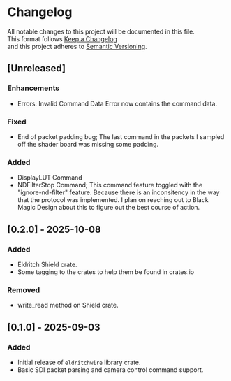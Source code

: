 # Changelog

All notable changes to this project will be documented in this file.  
This format follows [Keep a Changelog](https://keepachangelog.com/en/1.0.0/)  
and this project adheres to [Semantic Versioning](https://semver.org/spec/v2.0.0.html).

## [Unreleased]

### Enhancements
- Errors: Invalid Command Data Error now contains the command data.

### Fixed
- End of packet padding bug; The last command in the packets I sampled off the shader board was missing some padding.

### Added
- DisplayLUT Command
- NDFilterStop Command; This command feature toggled with the "ignore-nd-filter" feature.
Because there is an inconsitency in the way that the protocol was implemented.
I plan on reaching out to Black Magic Design about this to figure out the best course of action.

## [0.2.0] - 2025-10-08

### Added
- Eldritch Shield crate.
- Some tagging to the crates to help them be found in crates.io

### Removed
- write_read method on Shield crate.

## [0.1.0] - 2025-09-03

### Added
- Initial release of `eldritchwire` library crate.
- Basic SDI packet parsing and camera control command support.
